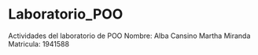 # Laboratorio_POO
Actividades del laboratorio de POO
Nombre: Alba Cansino Martha Miranda
Matricula: 1941588
